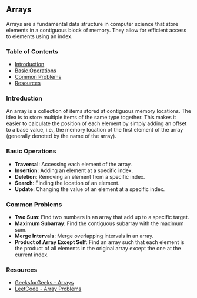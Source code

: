 ## Arrays

Arrays are a fundamental data structure in computer science that store elements in a contiguous block of memory. They allow for efficient access to elements using an index.

### Table of Contents
- [Introduction](#introduction)
- [Basic Operations](#basic-operations)
- [Common Problems](#common-problems)
- [Resources](#resources)

### Introduction
An array is a collection of items stored at contiguous memory locations. The idea is to store multiple items of the same type together. This makes it easier to calculate the position of each element by simply adding an offset to a base value, i.e., the memory location of the first element of the array (generally denoted by the name of the array).

### Basic Operations
- **Traversal**: Accessing each element of the array.
- **Insertion**: Adding an element at a specific index.
- **Deletion**: Removing an element from a specific index.
- **Search**: Finding the location of an element.
- **Update**: Changing the value of an element at a specific index.

### Common Problems
- **Two Sum**: Find two numbers in an array that add up to a specific target.
- **Maximum Subarray**: Find the contiguous subarray with the maximum sum.
- **Merge Intervals**: Merge overlapping intervals in an array.
- **Product of Array Except Self**: Find an array such that each element is the product of all elements in the original array except the one at the current index.

### Resources
- [GeeksforGeeks - Arrays](https://www.geeksforgeeks.org/array-data-structure/)
- [LeetCode - Array Problems](https://leetcode.com/tag/array/)
